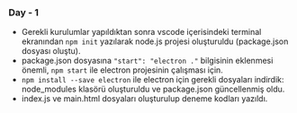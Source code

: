 ### Day - 1

  - Gerekli kurulumlar yapıldıktan sonra vscode içerisindeki terminal ekranından `npm init` yazılarak node.js projesi oluşturuldu (package.json dosyası oluştu).
  - package.json dosyasına `"start": "electron ."` bilgisinin eklenmesi önemli, `npm start` ile electron projesinin çalışması için.
  - `npm install --save electron` ile electron için gerekli dosyaları indirdik: node_modules klasörü oluşturuldu ve package.json güncellenmiş oldu.
  - index.js ve main.html dosyaları oluşturulup deneme kodları yazıldı.
